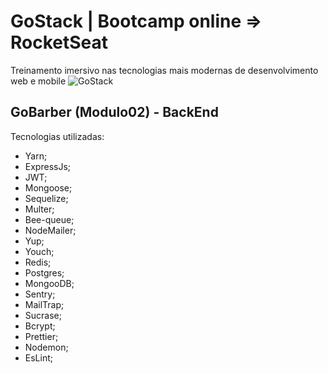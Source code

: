 # GoStack | Bootcamp online => RocketSeat
Treinamento imersivo nas tecnologias mais modernas de desenvolvimento web e mobile
![GoStack](https://rocketseat.com.br/static/images/bootcamp/logo-gostack.svg)

## GoBarber (Modulo02) - BackEnd
Tecnologias utilizadas:
 - Yarn;
 - ExpressJs;
 - JWT;
 - Mongoose;
 - Sequelize;
 - Multer;
 - Bee-queue;
 - NodeMailer;
 - Yup;
 - Youch;
 - Redis;
 - Postgres;
 - MongooDB;
 - Sentry;
 - MailTrap;
 - Sucrase;
 - Bcrypt;
 - Prettier;
 - Nodemon;
 - EsLint;


